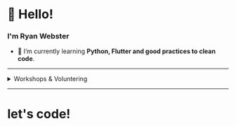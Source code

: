 # 👋 Hello!
### I'm Ryan Webster

    
- 🌱 I’m currently learning **Python, Flutter and good practices to clean code**.

---- 

<details>
<summary>Workshops & Voluntering</summary>

| Role | Topic | Place | Year |
| :---: | :---: | :---: | :---: |
| Developer | Projeto de Extensão - Flutter | Cuiabá-MT | 2020 ~ 2021 |
</details>


--------


# let's code!

